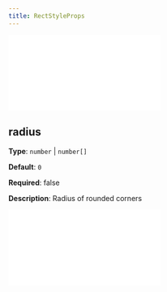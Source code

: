 ```yaml
---
title: RectStyleProps
---
```


<embed src="../../common/ShapeStyleProps.en.md"></embed>

## radius

**Type**: `number` | `number[]`

**Default**: `0`

**Required**: false

**Description**: Radius of rounded corners

<embed src="../../common/BaseStyleProps.en.md"></embed>
